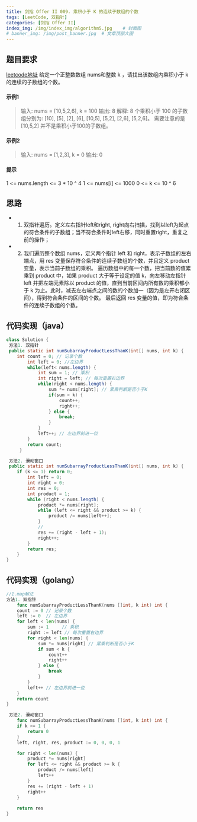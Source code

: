 ```yaml
---
title: 剑指 Offer II 009. 乘积小于 K 的连续子数组的个数
tags: [LeetCode, 双指针]
categories: [剑指 Offer II]
index_img: /img/index_img/algorithm5.jpg    # 封面图
# banner_img: /img/post_banner.jpg  # 文章顶部大图
---
```


## 题目要求

[leetcode地址](https://leetcode.cn/problems/ZVAVXX/?envType=study-plan-v2&envId=coding-interviews-special)
给定一个正整数数组 nums和整数 k ，请找出该数组内乘积小于 k 的连续的子数组的个数。

#### 示例1
>
> 输入: nums = [10,5,2,6], k = 100
输出: 8
解释: 8 个乘积小于 100 的子数组分别为: [10], [5], [2], [6], [10,5], [5,2], [2,6], [5,2,6]。
需要注意的是 [10,5,2] 并不是乘积小于100的子数组。

#### 示例2
>
> 输入: nums = [1,2,3], k = 0
输出: 0

#### 提示

1 <= nums.length <= 3 * 10 ^ 4
1 <= nums[i] <= 1000
0 <= k <= 10 ^ 6

## 思路

- 1. 双指针遍历。定义左右指针left和right, right向右扫描，找到以left为起点的符合条件的子数组；当不符合条件时left右移，同时重置right，重复之前的操作；
- 2. 我们遍历整个数组 nums，定义两个指针 left 和 right，表示子数组的左右端点，用 res 变量保存符合条件的连续子数组的个数，并且定义 product 变量，表示当前子数组的乘积。
遍历数组中的每一个数，把当前数的值累乘到 product 中，如果 product 大于等于设定的值 k，向左移动左指针 left 并把左端元素除以 product 的值，直到当前区间内所有数的乘积都小于 k 为止。此时，减去左右端点之间的数的个数加一（因为是左开右闭区间），得到符合条件的区间的个数。
最后返回 res 变量的值，即为符合条件的连续子数组的个数。

## 代码实现（java）

```java
class Solution {
 方法1. 双指针
 public static int numSubarrayProductLessThanK(int[] nums, int k) {
    int count = 0; // 记录个数
        int left = 0; //左边界
        while(left< nums.length) {
            int sum = 1; // 乘积
            int right = left; // 每次重置右边界
            while(right < nums.length) {
                sum *= nums[right]; // 累乘判断是否小于K
                if(sum < k) {
                    count++;
                    right++;
                } else {
                    break;
                }
            }
            left++; // 左边界前进一位
        }
        return count;
     }

 方法2. 滑动窗口
 public static int numSubarrayProductLessThanK(int[] nums, int k) {
    if (k <= 1) return 0;
        int left = 0;
        int right = 0;
        int res = 0;
        int product = 1;
        while (right < nums.length) {
            product *= nums[right];
            while (left <= right && product >= k) {
                product /= nums[left++];
            }
            //
            res += (right - left + 1);
            right++;
        }
        return res;
    }
}
```

## 代码实现（golang）

```go
//1.map解法
方法1. 双指针
    func numSubarrayProductLessThanK(nums []int, k int) int {
    count := 0 // 记录个数
    left := 0  // 左边界
    for left < len(nums) {
        sum := 1     // 乘积
        right := left // 每次重置右边界
        for right < len(nums) {
            sum *= nums[right] // 累乘判断是否小于K
            if sum < k {
                count++
                right++
            } else {
                break
            }
        }
        left++ // 左边界前进一位
    }
    return count
}

 方法2. 滑动窗口
    func numSubarrayProductLessThanK(nums []int, k int) int {
    if k <= 1 {
        return 0
    }
    left, right, res, product := 0, 0, 0, 1

    for right < len(nums) {
        product *= nums[right]
        for left <= right && product >= k {
            product /= nums[left]
            left++
        }
        res += (right - left + 1)
        right++
    }
     
    return res
}
```
